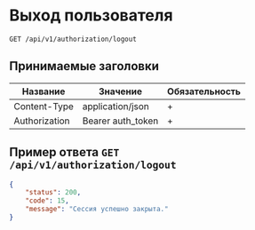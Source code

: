 Выход пользователя
========================

`GET /api/v1/authorization/logout`

## Принимаемые заголовки

| Название           | Значение             | Обязательность |
|--------------------|----------------------|----------------|
| Content-Type       | application/json     | +              |
| Authorization      | Bearer auth_token    | +              |

## Пример ответа `GET /api/v1/authorization/logout`

```json
{
    "status": 200,
    "code": 15,
    "message": "Сессия успешно закрыта."
}
```